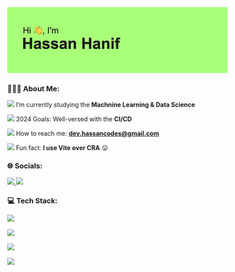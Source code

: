 
<img src="./header.png"/>

<h3 align="left">👨🏻‍💻 About Me:</h3>

<img height="20" src="https://acegif.com/wp-content/uploads/2020/b72nv6/partyparrt-30.gif"> I’m currently studying the **Machnine Learning & Data Science**<br>

<img height="20" src="https://acegif.com/wp-content/uploads/2020/b72nv6/partyparrt-30.gif"> 2024 Goals: Well-versed with the **CI/CD**<br>

<img height="20" src="https://acegif.com/wp-content/uploads/2020/b72nv6/partyparrt-30.gif"> How to reach me: **dev.hassancodes@gmail.com**<br>

<img height="20" src="https://acegif.com/wp-content/uploads/2020/b72nv6/partyparrt-30.gif"> Fun fact: **I use Vite over CRA** 😛<br>

### 🌐 Socials:
<p>
  <a href="https://linkedin.com/in/hassancodess">
    <img src="https://skillicons.dev/icons?i=linkedin" />
  </a>
  <a href="https://twitter.com/hassancodess">
    <img src="https://skillicons.dev/icons?i=twitter" />
  </a>
</p>

### 💻 Tech Stack:

<p>
    <img src="https://skillicons.dev/icons?i=js,ts,py,react,redux" />
</p>
<p>
    <img src="https://skillicons.dev/icons?i=firebase,supabase,nodejs,fastapi,bun" />
</p>
</p>
<p>
    <img src="https://skillicons.dev/icons?i=mongodb,postgres,prisma,redis,nginx" />
</p>
</p>
<p>
    <img src="https://skillicons.dev/icons?i=aws,gcp,tensorflow,bash,figma" />
</p>
<!-- <img height="120" alt="Thanks for visiting me" width="100%" src="https://raw.githubusercontent.com/BrunnerLivio/brunnerlivio/master/images/marquee.svg" />

<!-- Profile Visits Count -->
<!-- <img src="https://komarev.com/ghpvc/?username=hassancodess&color=blueviolet&style=flat"> -->

